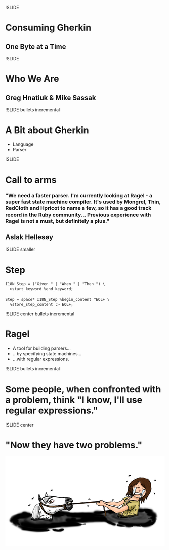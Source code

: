 !SLIDE 
# Consuming Gherkin
## One Byte at a Time

!SLIDE
# Who We Are
## Greg Hnatiuk & Mike Sassak

!SLIDE bullets incremental
# A Bit about Gherkin
* Language
* Parser

!SLIDE
# Call to arms

### "We need a faster parser. I'm currently looking at Ragel - a super fast state machine compiler. It's used by Mongrel, Thin, RedCloth and Hpricot to name a few, so it has a good track record in the Ruby community... Previous experience with Ragel is not a must, but definitely a plus."
## Aslak Hellesøy 

!SLIDE smaller
# Step
    I18N_Step = ("Given " | "When " | "Then ") \ 
      >start_keyword %end_keyword;

    Step = space* I18N_Step %begin_content ^EOL+ \ 
      %store_step_content :> EOL+;

!SLIDE center bullets incremental
# Ragel
* A tool for building parsers...
* ...by specifying state machines...
* ...with regular expressions.

!SLIDE bullets incremental
# Some people, when confronted with a problem, think "I know, I'll use regular expressions." 

!SLIDE center
# "Now they have two problems."
![atreyu](atreyu.png)
